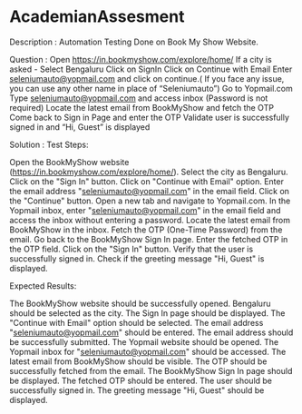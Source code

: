 # AcademianAssesment

Description : Automation Testing Done on Book My Show Website.

Question :
Open https://in.bookmyshow.com/explore/home/
If a city is asked - Select Bengaluru
Click on SignIn
Click on Continue with Email
Enter seleniumauto@yopmail.com and click on continue.( If you face any issue, you can use any other name in place of “Seleniumauto”)
Go to Yopmail.com
Type seleniumauto@yopmail.com  and access inbox (Password is not required)
Locate the latest email from BookMyShow and fetch the OTP
Come back to Sign in Page and enter the OTP
Validate user is successfully signed in and “Hi, Guest” is displayed

Solution :
Test Steps:

Open the BookMyShow website (https://in.bookmyshow.com/explore/home/).
Select the city as Bengaluru.
Click on the "Sign In" button.
Click on "Continue with Email" option.
Enter the email address "seleniumauto@yopmail.com" in the email field.
Click on the "Continue" button.
Open a new tab and navigate to Yopmail.com.
In the Yopmail inbox, enter "seleniumauto@yopmail.com" in the email field and access the inbox without entering a password.
Locate the latest email from BookMyShow in the inbox.
Fetch the OTP (One-Time Password) from the email.
Go back to the BookMyShow Sign In page.
Enter the fetched OTP in the OTP field.
Click on the "Sign In" button.
Verify that the user is successfully signed in.
Check if the greeting message "Hi, Guest" is displayed.


Expected Results:

The BookMyShow website should be successfully opened.
Bengaluru should be selected as the city.
The Sign In page should be displayed.
The "Continue with Email" option should be selected.
The email address "seleniumauto@yopmail.com" should be entered.
The email address should be successfully submitted.
The Yopmail website should be opened.
The Yopmail inbox for "seleniumauto@yopmail.com" should be accessed.
The latest email from BookMyShow should be visible.
The OTP should be successfully fetched from the email.
The BookMyShow Sign In page should be displayed.
The fetched OTP should be entered.
The user should be successfully signed in.
The greeting message "Hi, Guest" should be displayed.
